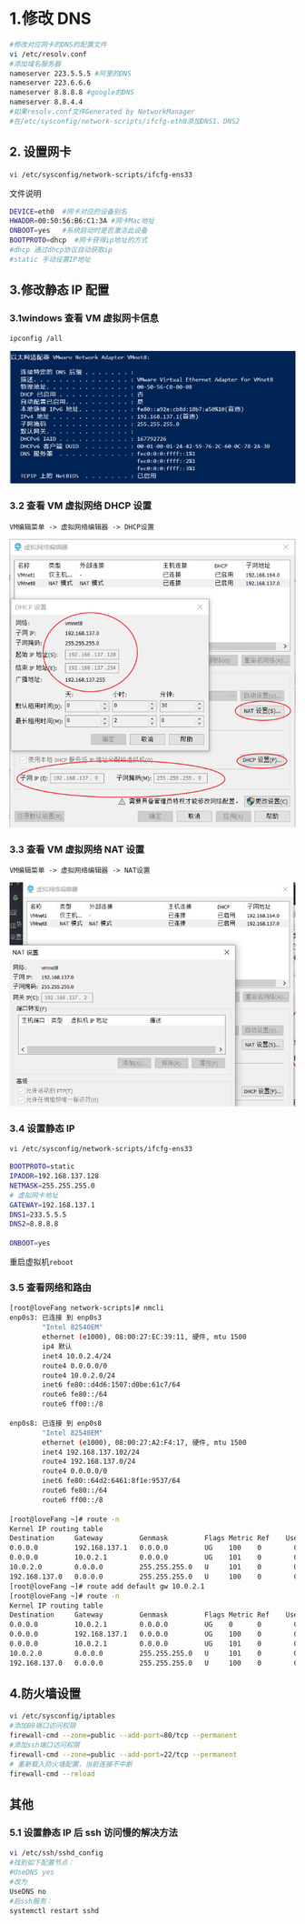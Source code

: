 # 1.修改 DNS

```bash
#修改对应网卡的DNS的配置文件
vi /etc/resolv.conf
#添加域名服务器
nameserver 223.5.5.5 #阿里的DNS
nameserver 223.6.6.6
nameserver 8.8.8.8 #google的DNS
nameserver 8.8.4.4
#如果resolv.conf文件Generated by NetworkManager
#在/etc/sysconfig/network-scripts/ifcfg-eth0添加DNS1、DNS2
```

## 2. 设置网卡

```bash
vi /etc/sysconfig/network-scripts/ifcfg-ens33
```

文件说明

```bash
DEVICE=eth0  #网卡对应的设备别名
HWADDR=00:50:56:B6:C1:3A #网卡Mac地址
ONBOOT=yes   #系统启动时是否激活此设备
BOOTPROTO=dhcp  #网卡获得ip地址的方式
#dhcp 通过dhcp协议自动获取ip
#static 手动设置IP地址
```

## 3.修改静态 IP 配置

### 3.1windows 查看 VM 虚拟网卡信息

```bash
ipconfig /all
```

![networkstatic](./img/network/networkstatic.png)

### 3.2 查看 VM 虚拟网络 DHCP 设置

`VM编辑菜单 -> 虚拟网络编辑器 -> DHCP设置`

![networkstatic](./img/network/networkstatic02.png)

### 3.3 查看 VM 虚拟网络 NAT 设置

`VM编辑菜单 -> 虚拟网络编辑器 -> NAT设置`

![networkstatic](./img/network/networkstatic03.png)

### 3.4 设置静态 IP

```bash
vi /etc/sysconfig/network-scripts/ifcfg-ens33
```

```bash
BOOTPROTO=static
IPADDR=192.168.137.128
NETMASK=255.255.255.0
# 虚拟网卡地址
GATEWAY=192.168.137.1
DNS1=233.5.5.5
DNS2=8.8.8.8

ONBOOT=yes
```

重启虚拟机`reboot`

### 3.5 查看网络和路由

```bash
[root@loveFang network-scripts]# nmcli
enp0s3: 已连接 到 enp0s3
        "Intel 82540EM"
        ethernet (e1000), 08:00:27:EC:39:11, 硬件, mtu 1500
        ip4 默认
        inet4 10.0.2.4/24
        route4 0.0.0.0/0
        route4 10.0.2.0/24
        inet6 fe80::d4d6:1507:d0be:61c7/64
        route6 fe80::/64
        route6 ff00::/8

enp0s8: 已连接 到 enp0s8
        "Intel 82540EM"
        ethernet (e1000), 08:00:27:A2:F4:17, 硬件, mtu 1500
        inet4 192.168.137.102/24
        route4 192.168.137.0/24
        route4 0.0.0.0/0
        inet6 fe80::64d2:6461:8f1e:9537/64
        route6 fe80::/64
        route6 ff00::/8

[root@loveFang ~]# route -n
Kernel IP routing table
Destination     Gateway         Genmask         Flags Metric Ref    Use Iface
0.0.0.0         192.168.137.1   0.0.0.0         UG    100    0        0 enp0s3
0.0.0.0         10.0.2.1        0.0.0.0         UG    101    0        0 enp0s8
10.0.2.0        0.0.0.0         255.255.255.0   U     101    0        0 enp0s8
192.168.137.0   0.0.0.0         255.255.255.0   U     100    0        0 enp0s3
[root@loveFang ~]# route add default gw 10.0.2.1
[root@loveFang ~]# route -n
Kernel IP routing table
Destination     Gateway         Genmask         Flags Metric Ref    Use Iface
0.0.0.0         10.0.2.1        0.0.0.0         UG    0      0        0 enp0s8
0.0.0.0         192.168.137.1   0.0.0.0         UG    100    0        0 enp0s3
0.0.0.0         10.0.2.1        0.0.0.0         UG    101    0        0 enp0s8
10.0.2.0        0.0.0.0         255.255.255.0   U     101    0        0 enp0s8
192.168.137.0   0.0.0.0         255.255.255.0   U     100    0        0 enp0s3

```

## 4.防火墙设置

```bash
vi /etc/sysconfig/iptables
#添加80端口访问权限
firewall-cmd --zone=public --add-port=80/tcp --permanent
#添加ssh端口访问权限
firewall-cmd --zone=public --add-port=22/tcp --permanent
# 重新载入防火墙配置，当前连接不中断
firewall-cmd --reload
```

## 其他

### 5.1 设置静态 IP 后 ssh 访问慢的解决方法

```bash
vi /etc/ssh/sshd_config
#找到如下配置节点：
#UseDNS yes
#改为
UseDNS no
#启ssh服务：
systemctl restart sshd
```
